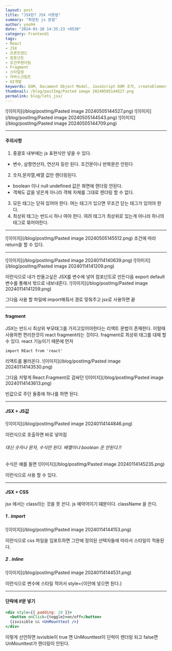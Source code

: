 ```yaml
---
layout: post
title: "JSX란? JSX 사용법"
summary: "확장된 js 문법"
author: yoo94
date: "2024-01-10 14:35:23 +0530"
category: Frontend1
tags:
- React
- JSX
- 프론트엔드
- 컴포넌트
- 조건부렌더링
- Fragment
- 스타일링
- 자바스크립트
- UI개발
keywords: DOM, Document Object Model, JavaScript DOM 조작, createElement, appendChild, querySelector, innerHTML, textContent, removeChild, remove, DOM 트리 구조, CSSOM, 렌더 트리, 엘리먼트 생성, 엘리먼트 삭제, 엘리먼트 업데이트
thumbnail: /blog/postImg/Pasted image 20240505144527.png
permalink: blog/lets_jsx/
---
```


![이미지](/blog/postImg/Pasted image 20240505144527.png)
![이미지](/blog/postImg/Pasted image 20240505144543.png)
![이미지](/blog/postImg/Pasted image 20240505144709.png)

---

#### 주의사항

1. 중괄호 내부에는 js 표현식만 넣을 수 있다.

- 변수, 삼항연산자, 연산자 등만 된다. 조건문이나 반복문은 안된다

2. 숫자,문자열,배열 값만 렌더링된다.

- boolean 이나 null undefined 값은 화면에 렌더링 안된다.
- 객체도 값을 넣은게 아니라 객체 자체를 그대로 렌더링 할 수 없다.

3. 모든 태그는 닫혀 있어야 한다. 여는 태그가 있으면 무조건 닫는 태그가 있어야 한다.
4. 최상위 태그는 반드시 하나 여야 한다. 여려 태그가 최상위로 있는게 아니라 하나의 태그로 묶어야한다.

---

![이미지](/blog/postImg/Pasted image 20240505145512.png)
조건에 따라 return을 할 수 있다.

---

![이미지](/blog/postImg/Pasted image 20240114140639.png)
![이미지](/blog/postImg/Pasted image 20240114141209.png)

이런식으로 내가 만들고싶은 JSX를 변수에 넣어 컴포넌트로 만든다음
export default 변수를 통해서 밖으로 내보내준다.
![이미지](/blog/postImg/Pasted image 20240114141259.png)

그다음 사용 할 파일에 import해줘서 경로 맞춰주고
jsx로 사용하면 끝

---

#### fragment

JSX는 반드시 최상위 부모태그를 가지고있어야한다는 리액트 문법이 존재한다.
이럴때 사용하편 편리한것이 react fragment라는 것이다.
fragment로 최상위 태그를 대체 할 수 있다.
react 기능이기 때문에 먼저

```
import REact from 'react'
```

리액트를 불러온다.
![이미지](/blog/postImg/Pasted image 20240114143530.png)

그다음 저렇게 React.Fragment로 감싸던
![이미지](/blog/postImg/Pasted image 20240114143613.png)

빈값으로 주던 둘중에 하나를 하면 된다.

---

#### JSX + JS값

![이미지](/blog/postImg/Pasted image 20240114144846.png)

이런식으로 호출하면 바로 넣어짐

###### 대신 숫자나 문자, 수식만 된다. 배열이나 boolean 은 안된다.!!

수식은 예를 들면
![이미지](/blog/postImg/Pasted image 20240114145235.png)

이런식으로 사용 할 수 있다.

---

#### JSX + CSS

jsx 에서는 class라는 것을 못 쓴다. js 예약어이기 떄문이다.
className 을 쓴다.

##### 1 . import

![이미지](/blog/postImg/Pasted image 20240114144153.png)

이런식으로 css 파일을 임포트하면 그안에 정의된 선택자들에 따라서 스타일이 적용된다.

##### 2 . inline

![이미지](/blog/postImg/Pasted image 20240114144531.png)

이런식으로 변수에 스타일 적어서 style={이안에 넣으면 된다.}

---

#### 단락에 if문 넣기

```jsx
<div style={{ padding: 20 }}>
  <button onClick={toggle}>on/off</button>
  {isvisible && <UnMounttest />}
</div>
```

이렇게 선언하면 isvisible이 true 면 UnMounttest이 단락이 렌더링 되고
false면 UnMounttest가 렌더링이 안된다.
